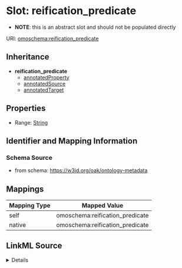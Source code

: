 

# Slot: reification_predicate


* __NOTE__: this is an abstract slot and should not be populated directly


URI: [omoschema:reification_predicate](https://w3id.org/oak/ontology-metadata/reification_predicate)




## Inheritance

* **reification_predicate**
    * [annotatedProperty](annotatedProperty.md)
    * [annotatedSource](annotatedSource.md)
    * [annotatedTarget](annotatedTarget.md)









## Properties

* Range: [String](String.md)





## Identifier and Mapping Information







### Schema Source


* from schema: https://w3id.org/oak/ontology-metadata




## Mappings

| Mapping Type | Mapped Value |
| ---  | ---  |
| self | omoschema:reification_predicate |
| native | omoschema:reification_predicate |




## LinkML Source

<details>
```yaml
name: reification_predicate
from_schema: https://w3id.org/oak/ontology-metadata
rank: 1000
abstract: true
alias: reification_predicate
range: string

```
</details>